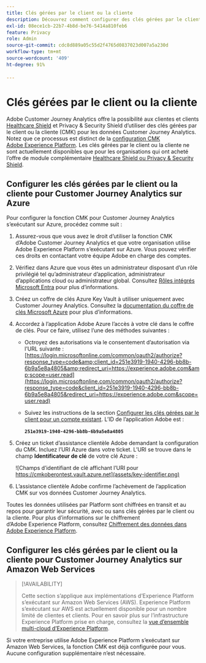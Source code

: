 ```yaml
---
title: Clés gérées par le client ou la cliente
description: Découvrez comment configurer des clés gérées par le client ou la cliente pour Customer Journey Analytics.
exl-id: 08ece1cb-22b7-4b8d-be76-5414a810feb6
feature: Privacy
role: Admin
source-git-commit: cdc8d889a05c55d2f4765d0837023d007a5a230d
workflow-type: tm+mt
source-wordcount: '409'
ht-degree: 91%

---
```


# Clés gérées par le client ou la cliente

Adobe Customer Journey Analytics offre la possibilité aux clientes et clients [Healthcare Shield](https://www.adobe.com/trust/compliance/hipaa-ready.html) et Privacy &amp; Security Shield d’utiliser des clés gérées par le client ou la cliente (CMK) pour les données Customer Journey Analytics. Notez que ce processus est distinct de la [configuration CMK Adobe Experience Platform](https://experienceleague.adobe.com/fr/docs/experience-platform/landing/governance-privacy-security/customer-managed-keys/overview). Les clés gérées par le client ou la cliente ne sont actuellement disponibles que pour les organisations qui ont acheté l’offre de module complémentaire [Healthcare Shield ou Privacy &amp; Security Shield](https://experienceleague.adobe.com/fr/docs/events/customer-data-management-voices-recordings/governance/healthcare-shield).

## Configurer les clés gérées par le client ou la cliente pour Customer Journey Analytics sur Azure

Pour configurer la fonction CMK pour Customer Journey Analytics s’exécutant sur Azure, procédez comme suit :

1. Assurez-vous que vous avez le droit d’utiliser la fonction CMK d’Adobe Customer Journey Analytics et que votre organisation utilise Adobe Experience Platform s’exécutant sur Azure. Vous pouvez vérifier ces droits en contactant votre équipe Adobe en charge des comptes.
1. Vérifiez dans Azure que vous êtes un administrateur disposant d’un rôle privilégié tel qu’administrateur d’application, administrateur d’applications cloud ou administrateur global. Consultez [Rôles intégrés Microsoft Entra](https://learn.microsoft.com/fr-fr/entra/identity/role-based-access-control/permissions-reference) pour plus d’informations.
1. Créez un coffre de clés Azure Key Vault à utiliser uniquement avec Customer Journey Analytics. Consultez la [documentation du coffre de clés Microsoft Azure](https://learn.microsoft.com/fr-fr/azure/key-vault/general/) pour plus d’informations.
1. Accordez à l’application Adobe Azure l’accès à votre clé dans le coffre de clés. Pour ce faire, utilisez l’une des méthodes suivantes :
   * Octroyez des autorisations via le consentement d’autorisation via l’URL suivante : [https://login.microsoftonline.com/common/oauth2/authorize?response_type=code&amp;client_id=251e3919-1940-4296-bb8b-6b9a5e8a4805&amp;redirect_uri=https://experience.adobe.com&amp;scope=user.read](https://login.microsoftonline.com/common/oauth2/authorize?response_type=code&client_id=251e3919-1940-4296-bb8b-6b9a5e8a4805&redirect_uri=https://experience.adobe.com&scope=user.read)

   * Suivez les instructions de la section [Configurer les clés gérées par le client pour un compte existant](https://learn.microsoft.com/fr-fr/azure/storage/common/customer-managed-keys-configure-cross-tenant-existing-account?toc=%2Fazure%2Fstorage%2Fblobs%2Ftoc.json&tabs=powershell-preview%2Cazure-portal#the-customer-grants-the-service-providers-app-access-to-the-key-in-the-key-vault). L’ID de l’application Adobe est :

     **`251e3919-1940-4296-bb8b-6b9a5e8a4805`**

1. Créez un ticket d’assistance clientèle Adobe demandant la configuration du CMK. Incluez l’URI Azure dans votre ticket. L’URI se trouve dans le champ **Identificateur de clé** de votre clé Azure :

   ![Champs d’identifiant de clé affichant l’URI pour https://cmkoberontest.vault.azure.net](assets/key-identifier.png)

1. L’assistance clientèle Adobe confirme l’achèvement de l’application CMK sur vos données Customer Journey Analytics.

Toutes les données utilisées par Platform sont chiffrées en transit et au repos pour garantir leur sécurité, avec ou sans clés gérées par le client ou la cliente. Pour plus d’informations sur le chiffrement d’Adobe Experience Platform, consultez [Chiffrement des données dans Adobe Experience Platform](https://experienceleague.adobe.com/fr/docs/experience-platform/landing/governance-privacy-security/encryption).

## Configurer les clés gérées par le client ou la cliente pour Customer Journey Analytics sur Amazon Web Services

>[!AVAILABILITY]
>
>Cette section s’applique aux implémentations d’Experience Platform s’exécutant sur Amazon Web Services (AWS). Experience Platform s’exécutant sur AWS est actuellement disponible pour un nombre limité de clientes et clients. Pour en savoir plus sur l’infrastructure Experience Platform prise en charge, consultez la [vue d’ensemble multi-cloud d’Experience Platform](https://experienceleague.adobe.com/fr/docs/experience-platform/landing/multi-cloud).

Si votre entreprise utilise Adobe Experience Platform s’exécutant sur Amazon Web Services, la fonction CMK est déjà configurée pour vous. Aucune configuration supplémentaire n’est nécessaire.
